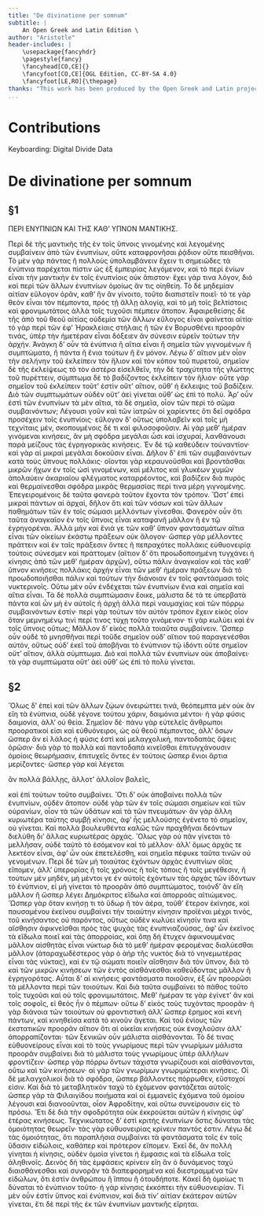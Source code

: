 ```yaml
---
title: "De divinatione per somnum"
subtitle: |
	An Open Greek and Latin Edition \ 
author: "Aristotle"
header-includes: | 
	\usepackage{fancyhdr}
	\pagestyle{fancy}
	\fancyhead[CO,CE]{}
	\fancyfoot[CO,CE]{OGL Edition, CC-BY-SA 4.0}
	\fancyfoot[LE,RO]{\thepage}
thanks: "This work has been produced by the Open Greek and Latin project through the help of volunteers. See contributions for details."
...
```


# Contributions  

Keyboarding: Digital Divide Data  

# De divinatione per somnum  

## §1  

<head>ΠΕΡΙ ΕΝΥΠΝΙΩΝ ΚΑΙ ΤΗΣ ΚΑΘ’ ΥΠΝΟΝ ΜΑΝΤΙΚΗΣ.</head>
					<p>Περὶ δὲ τῆς μαντικῆς τῆς ἐν τοῖς ὕπνοις γινομένης καὶ <lb/>λεγομένης συμβαίνειν ἀπὸ τῶν
						ἐνυπνίων, οὔτε καταφρονῆσαι <lb/>ῥᾴδιον οὔτε πεισθῆναι. Τὸ μὲν γὰρ πάντας ἢ πολλοὺς
						<lb/>ὑπολαμβάνειν ἔχειν τι σημειῶδες τὰ ἐνύπνια παρέχεται <lb/>πίστιν ὡς ἐξ ἐμπειρίας
						λεγόμενον, καὶ τὸ περὶ ἐνίων εἶναι <lb/>τὴν μαντικὴν ἐν τοῖς ἐνυπνίοις οὐκ ἄπιστον· ἔχει
						γάρ τινα <lb/>λόγον, διὸ καὶ περὶ τῶν ἄλλων ἐνυπνίων ὁμοίως ἄν τις οἰηθείη. <lb/>Τὸ δὲ
						μηδεμίαν αἰτίαν εὔλογον ὁρᾶν, καθ’ ἣν ἂν <lb/>γίνοιτο, τοῦτο διαπιστεῖν ποιεῖ· τό τε γὰρ
						θεὸν εἶναι τὸν <lb/>πέμποντα, πρὸς τῇ ἄλλῃ ἀλογίᾳ, καὶ τὸ μὴ τοῖς βελτίστοις <lb/>καὶ
						φρονιμωτάτοις ἀλλὰ τοῖς τυχοῦσι πέμπειν ἄτοπον. <pb n="310"/> Ἀφαιρεθείσης δὲ τῆς ἀπὸ
						τοῦ θεοῦ αἰτίας οὐδεμία τῶν <lb/>ἄλλων εὔλογος εἶναι φαίνεται αἰτία· τὸ γὰρ περὶ τῶν
						<lb/>ἐφ’ Ἡρακλείαις στήλαις ἢ τῶν ἐν Βορυσθένει προορᾶν <lb/>τινάς, ὑπὲρ τὴν ἡμετέραν
						εἶναι δόξειεν ἂν σύνεσιν εὑρεῖν <lb/>τούτων τὴν ἀρχήν. Ἀνάγκη δ’ οὖν τὰ ἐνύπνια ἢ αἴτια
						<lb/>εἶναι ἢ σημεῖα τῶν γιγνομένων ἢ συμπτώματα, ἢ πάντα ἢ <lb/>ἔνια τούτων ἢ ἓν μόνον.
						Λέγω δ’ αἴτιον μὲν οἷον τὴν <lb/>σελήνην τοῦ ἐκλείπειν τὸν ἥλιον καὶ τὸν κόπον τοῦ
						πυρετοῦ, <lb/>σημεῖον δὲ τῆς ἐκλείψεως τὸ τὸν ἀστέρα εἰσελθεῖν, τὴν <lb/>δὲ τραχύτητα
						τῆς γλώττης τοῦ πυρέττειν, σύμπτωμα δὲ <lb/>τὸ βαδίζοντος ἐκλείπειν τὸν ἥλιον· οὔτε γὰρ
						σημεῖον τοῦ <lb/>ἐκλείπειν τοῦτ’ ἐστὶν οὔτ’ αἴτιον, οὔθ’ ἡ ἔκλειψις τοῦ βαδίζειν.
						<lb/>Διὸ τῶν συμπτωμάτων οὐδὲν οὔτ’ ἀεὶ γίνεται οὔθ’ <lb/>ὡς ἐπὶ τὸ πολύ. Ἆρ’ οὖν ἐστὶ
						τῶν ἐνυπνίων τὰ μὲν αἴτια, <lb/>τὰ δὲ σημεῖα, οἷον τῶν περὶ τὸ σῶμα συμβαινόντων;
						<lb/>Λέγουσι γοῦν καὶ τῶν ἰατρῶν οἱ χαρίεντες ὅτι δεῖ σφόδρα <lb/>προσέχειν τοῖς
						ἐνυπνίοις· εὔλογον δ’ οὕτως ὑπολαβεῖν καὶ <lb/>τοῖς μὴ τεχνίταις μέν, σκοπουμένοις δέ τι
						καὶ φιλοσοφοῦσιν. <lb/>Αἱ γὰρ μεθ’ ἡμέραν γινόμεναι κινήσεις, ἂν μὴ <lb/>σφόδρα μεγάλαι
						ὦσι καὶ ἰσχυραί, λανθάνουσι παρὰ μείζους <lb/>τὰς ἐγρηγορικὰς κινήσεις. Ἐν δὲ τῷ
						καθεύδειν τοὐναντίον· <lb/>καὶ γὰρ αἱ μικραὶ μεγάλαι δοκοῦσιν εἶναι. Δῆλον δ’ <lb/>ἐπὶ
						τῶν συμβαινόντων κατὰ τοὺς ὕπνους πολλάκις· οἴονται <lb/>γὰρ κεραυνοῦσθαι καὶ βροντᾶσθαι
						μικρῶν ἤχων ἐν τοῖς ὠσὶ <lb/>γινομένων, καὶ μέλιτος καὶ γλυκέων χυμῶν ἀπολαύειν
						ἀκαριαίου <lb/>φλέγματος καταρρέοντος, καὶ βαδίζειν διὰ πυρὸς <lb/>καὶ θερμαίνεσθαι
						σφόδρα μικρᾶς θερμασίας περί τινα μέρη <pb n="311"/> γιγνομένης. Ἐπεγειρομένοις δὲ ταῦτα
						φανερὰ τοῦτον <lb/>ἔχοντα τὸν τρόπον. Ὥστ’ ἐπεὶ μικραὶ πάντων αἱ ἀρχαί, <lb/>δῆλον ὅτι
						καὶ τῶν νόσων καὶ τῶν ἄλλων παθημάτων τῶν ἐν <lb/>τοῖς σώμασι μελλόντων γίνεσθαι.
						Φανερὸν οὖν ὅτι ταῦτα <lb/>ἀναγκαῖον ἐν τοῖς ὕπνοις εἶναι καταφανῆ μᾶλλον ἢ ἐν τῷ
						<lb/>ἐγρηγορέναι. Ἀλλὰ μὴν καὶ ἔνιά γε τῶν καθ’ ὕπνον φαντασμάτων <lb/>αἴτια εἶναι τῶν
						οἰκείων ἑκάστῳ πράξεων οὐκ <lb/>ἄλογον· ὥσπερ γὰρ μέλλοντες πράττειν καὶ ἐν ταῖς
						<lb/>πράξεσιν ὄντες ἢ πεπραχότες πολλάκις εὐθυονειρίᾳ τούτοις <lb/>σύνεσμεν καὶ
						πράττομεν (αἴτιον δ’ ὅτι προωδοποιημένη <lb/>τυγχάνει ἡ κίνησις ἀπὸ τῶν μεθ’ ἡμέραν
						ἀρχῶν), οὕτω πάλιν <lb/>ἀναγκαῖον καὶ τὰς καθ’ ὕπνον κινήσεις πολλάκις ἀρχὴν <lb/>εἶναι
						τῶν μεθ’ ἡμέραν πράξεων διὰ τὸ προωδοποιῆσθαι <lb/>πάλιν καὶ τούτων τὴν διάνοιαν ἐν τοῖς
						φαντάσμασι τοῖς <lb/>νυκτερινοῖς. Οὕτω μὲν οὖν ἐνδέχεται τῶν ἐνυπνίων ἔνια <lb/>καὶ
						σημεῖα καὶ αἴτια εἶναι. Τὰ δὲ πολλὰ συμπτώμασιν <lb/>ἔοικε, μάλιστα δὲ τά τε ὑπερβατὰ
						πάντα καὶ ὧν μὴ ἐν <lb/>αὐτοῖς ἡ ἀρχὴ ἀλλὰ περὶ ναυμαχίας καὶ τῶν πόρρω συμβαινόντων
						<lb/>ἐστίν· περὶ γὰρ τούτων τὸν αὐτὸν τρόπον ἔχειν <lb/>εἰκὸς οἷον ὅταν μεμνημένῳ τινὶ
						περί τινος τύχῃ τοῦτο <lb/>γινόμενον· τί γὰρ κωλύει καὶ ἐν τοῖς ὕπνοις οὕτως; Μᾶλλον
						<lb/>δ’ εἰκὸς πολλὰ τοιαῦτα συμβαίνειν. Ὥσπερ οὖν οὐδὲ <lb/>τὸ μνησθῆναι περὶ τοῦδε
						σημεῖον οὐδ’ αἴτιον τοῦ παραγενέσθαι <lb/>αὐτόν, οὕτως οὐδ’ ἐκεῖ τοῦ ἀποβῆναι τὸ
						ἐνύπνιον τῷ <pb n="312"/> ἰδόντι οὔτε σημεῖον οὔτ’ αἴτιον, ἀλλὰ σύμπτωμα. Διὸ καὶ
						<lb/>πολλὰ τῶν ἐνυπνίων οὐκ ἀποβαίνει· τὰ γὰρ συμπτώματα <lb/>οὔτ’ ἀεὶ οὔθ’ ὡς ἐπὶ τὸ
						πολὺ γίνεται. </p>  

## §2  

<p>Ὅλως δ’ ἐπεὶ καὶ τῶν ἄλλων ζῴων ὀνειρώττει τινά, <lb/>θεόπεμπτα μὲν οὐκ ἂν εἴη τὰ
						ἐνύπνια, οὐδὲ γέγονε τούτου <lb/>χάριν, δαιμόνια μέντοι· ἡ γὰρ φύσις δαιμονία, ἀλλ’ οὐ
						<lb/>θεία. Σημεῖον δέ· πάνυ γὰρ εὐτελεῖς ἄνθρωποι προορατικοί <lb/>εἰσι καὶ εὐθυόνειροι,
						ὡς οὐ θεοῦ πέμποντος, ἀλλ’ ὅσων <lb/>ὥσπερ ἂν εἰ λάλος ἡ φύσις ἐστὶ καὶ μελαγχολική,
						παντοδαπὰς <lb/>ὄψεις ὁρῶσιν· διὰ γὰρ τὸ πολλὰ καὶ παντοδαπὰ <lb/>κινεῖσθαι
						ἐπιτυγχάνουσιν ὁμοίοις θεωρήμασιν, ἐπιτυχεῖς <lb/>ὄντες ἐν τούτοις ὥσπερ ἔνιοι ἄρτια
						μερίζοντες· ὥσπερ <lb/>γὰρ καὶ λέγεται</p>
					<l>ἂν πολλὰ βάλλῃς, ἄλλοτ’ ἀλλοῖον βαλεῖς,</l>
					<p>καὶ ἐπὶ τούτων τοῦτο συμβαίνει. Ὅτι δ’ οὐκ ἀποβαίνει <lb/>πολλὰ τῶν ἐνυπνίων, οὐδὲν
						ἄτοπον· οὐδὲ γὰρ τῶν ἐν τοῖς <lb/>σώμασι σημείων καὶ τῶν οὐρανίων, οἷον τὰ τῶν ὑδάτων
						καὶ <lb/>τὰ τῶν πνευμάτων· ἂν γὰρ ἄλλη κυριωτέρα ταύτης συμβῇ <lb/>κίνησις, ἀφ’ ἧς
						μελλούσης ἐγένετο τὸ σημεῖον, οὐ γίνεται. <lb/>Καὶ πολλὰ βουλευθέντα καλῶς τῶν πραχθῆναι
						δεόντων διελύθη <lb/>δι’ ἄλλας κυριωτέρας ἀρχάς. Ὅλως γὰρ οὐ πᾶν γίνεται <lb/>τὸ
						μελλῆσαν, οὐδὲ ταὐτὸ τὸ ἐσόμενον καὶ τὸ μέλλον· <lb/>ἀλλ’ ὅμως ἀρχάς τε λεκτέον εἶναι,
						ἀφ’ ὧν οὐκ ἐπετελέσθη, <lb/>καὶ σημεῖα πέφυκε ταῦτα τινῶν οὐ γενομένων. Περὶ <lb/>δὲ τῶν
						μὴ τοιαύτας ἐχόντων ἀρχὰς ἐνυπνίων οἵας εἴπομεν, <pb n="313"/> ἀλλ’ ὑπερορίας ἢ τοῖς
						χρόνοις ἢ τοῖς τόποις ἢ τοῖς μεγέθεσιν, <lb/>ἢ τούτων μὲν μηδέν, μὴ μέντοι γε ἐν αὑτοῖς
						ἐχόντων <lb/>τὰς ἀρχὰς τῶν ἰδόντων τὸ ἐνύπνιον, εἰ μὴ γίνεται τὸ <lb/>προορᾶν ἀπὸ
						συμπτώματος, τοιόνδ’ ἂν εἴη μᾶλλον ἢ <lb/>ὥσπερ λέγει Δημόκριτος εἴδωλα καὶ ἀπορροὰς
						αἰτιώμενος. <lb/>Ὥσπερ γὰρ ὅταν κινήσῃ τι τὸ ὕδωρ ἢ τὸν ἀέρα, τοῦθ’ <lb/>ἕτερον ἐκίνησε,
						καὶ παυσαμένου ἐκείνου συμβαίνει τὴν <lb/>τοιαύτην κίνησιν προϊέναι μέχρι τινός, τοῦ
						κινήσαντος οὐ <lb/>παρόντος, οὕτως οὐδὲν κωλύει κίνησίν τινα καὶ αἴσθησιν
						<lb/>ἀφικνεῖσθαι πρὸς τὰς ψυχὰς τὰς ἐνυπνιαζούσας, ἀφ’ ὧν <lb/>ἐκεῖνος τὰ εἴδωλα ποιεῖ
						καὶ τὰς ἀπορροίας, καὶ ὅπῃ δὴ <lb/>ἔτυχεν ἀφικνουμένας μᾶλλον αἰσθητὰς εἶναι νύκτωρ διὰ
						τὸ <lb/>μεθ’ ἡμέραν φερομένας διαλύεσθαι μᾶλλον (ἀταραχωδέστερος <lb/>γὰρ ὁ ἀὴρ τῆς
						νυκτὸς διὰ τὸ νηνεμωτέρας εἶναι τὰς <lb/>νύκτας), καὶ ἐν τῷ σώματι ποιεῖν αἴσθησιν διὰ
						τὸν ὕπνον, <lb/>διὰ τὸ καὶ τῶν μικρῶν κινήσεων τῶν ἐντὸς αἰσθάνεσθαι <lb/>καθεύδοντας
						μᾶλλον ἢ ἐγρηγορότας. Αὗται δ’ αἱ κινήσεις <lb/>φαντάσματα ποιοῦσιν, ἐξ ὧν προορῶσι τὰ
						μέλλοντα περὶ <lb/>τῶν τοιούτων. Καὶ διὰ ταῦτα συμβαίνει τὸ πάθος τοῦτο <lb/>τοῖς
						τυχοῦσι καὶ οὐ τοῖς φρονιμωτάτοις. Μεθ’ ἡμέραν τε <lb/>γὰρ ἐγίνετ’ ἂν καὶ τοῖς σοφοῖς,
						εἰ θεὸς ἦν ὁ πέμπων· οὕτω <lb/>δ’ εἰκὸς τοὺς τυχόντας προορᾶν· ἡ γὰρ διάνοια τῶν
						τοιούτων <lb/>οὐ φροντιστικὴ ἀλλ’ ὥσπερ ἔρημος καὶ κενὴ πάντων, καὶ <lb/>κινηθεῖσα κατὰ
						τὸ κινοῦν ἄγεται. Καὶ τοῦ ἐνίους τῶν <lb/>ἐκστατικῶν προορᾶν αἴτιον ὅτι αἱ οἰκεῖαι
						κινήσεις οὐκ ἐνοχλοῦσιν <lb/>ἀλλ’ ἀπορραπίζονται· τῶν ξενικῶν οὖν μάλιστα <pb n="314"/>
						αἰσθάνονται. Τὸ δέ τινας εὐθυονείρους εἶναι καὶ τὸ τοὺς <lb/>γνωρίμους περὶ τῶν γνωρίμων
						μάλιστα προορᾶν συμβαίνει <lb/>διὰ τὸ μάλιστα τοὺς γνωρίμους ὑπὲρ ἀλλήλων φροντίζειν·
						<lb/>ὥσπερ γὰρ πόρρω ὄντων τάχιστα γνωρίζουσι καὶ αἰσθάνονται, <lb/>οὕτω καὶ τῶν
						κινήσεων· αἱ γὰρ τῶν γνωρίμων γνωριμώτεραι <lb/>κινήσεις. Οἱ δὲ μελαγχολικοὶ διὰ τὸ
						σφόδρα, <lb/>ὥσπερ βάλλοντες πόρρωθεν, εὔστοχοί εἰσιν. Καὶ διὰ τὸ <lb/>μεταβλητικὸν ταχὺ
						τὸ ἐχόμενον φαντάζεται αὐτοῖς· <lb/>ὥσπερ γὰρ τὰ Φιλαιγίδου ποιήματα καὶ οἱ ἐμμανεῖς
						ἐχόμενα <lb/>τοῦ ὁμοίου λέγουσι καὶ διανοοῦνται, οἷον Ἀφροδίτην, <lb/>καὶ οὕτω
						συνείρουσιν εἰς τὸ πρόσω. Ἔτι δὲ διὰ τὴν <lb/>σφοδρότητα οὐκ ἐκκρούεται αὐτῶν ἡ κίνησις
						ὑφ’ ἑτέρας κινήσεως. <lb/>Τεχνικώτατος δ’ ἐστὶ κριτὴς ἐνυπνίων ὅστις δύναται <lb/>τὰς
						ὁμοιότητας θεωρεῖν· τὰς γὰρ εὐθυονειρίας κρίνειν <lb/>παντός ἐστιν. Λέγω δὲ τὰς
						ὁμοιότητας, ὅτι παραπλήσια <lb/>συμβαίνει τὰ φαντάσματα τοῖς ἐν τοῖς ὕδασιν εἰδώλοις,
						<lb/>καθάπερ καὶ πρότερον εἴπομεν. Ἐκεῖ δέ, ἂν πολλὴ γίνηται <lb/>ἡ κίνησις, οὐδὲν ὁμοία
						γίνεται ἡ ἔμφασις καὶ τὰ εἴδωλα <lb/>τοῖς ἀληθινοῖς. Δεινὸς δὴ τὰς ἐμφάσεις κρίνειν εἴη
						ἂν ὁ <lb/>δυνάμενος ταχὺ διαισθάνεσθαι καὶ συνορᾶν τὰ διαπεφορημένα <lb/>καὶ
						διεστραμμένα τῶν εἰδώλων, ὅτι ἐστὶν ἀνθρώπου <lb/>ἢ ἵππου ἢ ὁτουδήποτε. Κἀκεῖ δὴ ὁμοίως
						τι δύναται <lb/>τὸ ἐνύπνιον τοῦτο· ἡ γὰρ κίνησις ἐκκόπτει τὴν εὐθυονειρίαν. <lb/>Τί μὲν
						οὖν ἐστὶν ὕπνος καὶ ἐνύπνιον, καὶ διὰ τίν’ <lb/>αἰτίαν ἑκάτερον αὐτῶν γίνεται, ἔτι δὲ
						περὶ τῆς ἐκ τῶν ἐνυπνίων <lb/>μαντικῆς εἴρηται. </p>  

